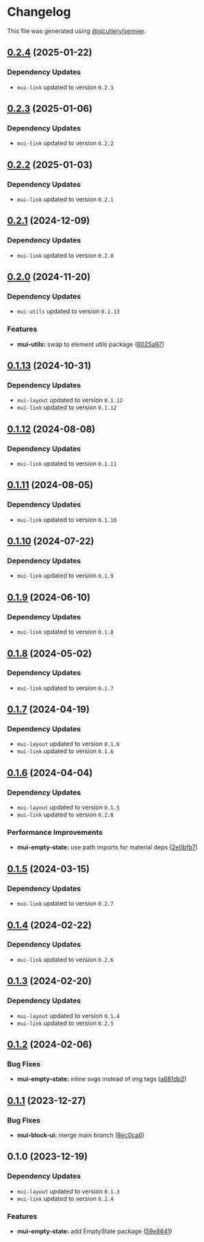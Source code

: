 # Changelog

This file was generated using [@jscutlery/semver](https://github.com/jscutlery/semver).

## [0.2.4](https://github.com/Availity/element/compare/@availity/mui-empty-state@0.2.3...@availity/mui-empty-state@0.2.4) (2025-01-22)

### Dependency Updates

* `mui-link` updated to version `0.2.3`
## [0.2.3](https://github.com/Availity/element/compare/@availity/mui-empty-state@0.2.2...@availity/mui-empty-state@0.2.3) (2025-01-06)

### Dependency Updates

* `mui-link` updated to version `0.2.2`
## [0.2.2](https://github.com/Availity/element/compare/@availity/mui-empty-state@0.2.1...@availity/mui-empty-state@0.2.2) (2025-01-03)

### Dependency Updates

* `mui-link` updated to version `0.2.1`
## [0.2.1](https://github.com/Availity/element/compare/@availity/mui-empty-state@0.2.0...@availity/mui-empty-state@0.2.1) (2024-12-09)

### Dependency Updates

* `mui-link` updated to version `0.2.0`
## [0.2.0](https://github.com/Availity/element/compare/@availity/mui-empty-state@0.1.13...@availity/mui-empty-state@0.2.0) (2024-11-20)

### Dependency Updates

* `mui-utils` updated to version `0.1.13`

### Features

* **mui-utils:** swap to element utils package ([6025a97](https://github.com/Availity/element/commit/6025a97905473a7db9e01cc47c9653febf221592))

## [0.1.13](https://github.com/Availity/element/compare/@availity/mui-empty-state@0.1.12...@availity/mui-empty-state@0.1.13) (2024-10-31)

### Dependency Updates

* `mui-layout` updated to version `0.1.12`
* `mui-link` updated to version `0.1.12`
## [0.1.12](https://github.com/Availity/element/compare/@availity/mui-empty-state@0.1.11...@availity/mui-empty-state@0.1.12) (2024-08-08)

### Dependency Updates

* `mui-link` updated to version `0.1.11`
## [0.1.11](https://github.com/Availity/element/compare/@availity/mui-empty-state@0.1.10...@availity/mui-empty-state@0.1.11) (2024-08-05)

### Dependency Updates

* `mui-link` updated to version `0.1.10`
## [0.1.10](https://github.com/Availity/element/compare/@availity/mui-empty-state@0.1.9...@availity/mui-empty-state@0.1.10) (2024-07-22)

### Dependency Updates

* `mui-link` updated to version `0.1.9`
## [0.1.9](https://github.com/Availity/element/compare/@availity/mui-empty-state@0.1.8...@availity/mui-empty-state@0.1.9) (2024-06-10)

### Dependency Updates

* `mui-link` updated to version `0.1.8`
## [0.1.8](https://github.com/Availity/element/compare/@availity/mui-empty-state@0.1.7...@availity/mui-empty-state@0.1.8) (2024-05-02)

### Dependency Updates

* `mui-link` updated to version `0.1.7`
## [0.1.7](https://github.com/Availity/element/compare/@availity/mui-empty-state@0.1.6...@availity/mui-empty-state@0.1.7) (2024-04-19)

### Dependency Updates

* `mui-layout` updated to version `0.1.6`
* `mui-link` updated to version `0.1.6`
## [0.1.6](https://github.com/Availity/element/compare/@availity/mui-empty-state@0.1.5...@availity/mui-empty-state@0.1.6) (2024-04-04)

### Dependency Updates

* `mui-layout` updated to version `0.1.5`
* `mui-link` updated to version `0.2.8`

### Performance Improvements

* **mui-empty-state:** use path imports for material deps ([2e0bfb7](https://github.com/Availity/element/commit/2e0bfb78262aa57b27af1a133411f89875fd8de7))

## [0.1.5](https://github.com/Availity/element/compare/@availity/mui-empty-state@0.1.4...@availity/mui-empty-state@0.1.5) (2024-03-15)

### Dependency Updates

* `mui-link` updated to version `0.2.7`
## [0.1.4](https://github.com/Availity/element/compare/@availity/mui-empty-state@0.1.3...@availity/mui-empty-state@0.1.4) (2024-02-22)

### Dependency Updates

* `mui-link` updated to version `0.2.6`
## [0.1.3](https://github.com/Availity/element/compare/@availity/mui-empty-state@0.1.2...@availity/mui-empty-state@0.1.3) (2024-02-20)

### Dependency Updates

* `mui-layout` updated to version `0.1.4`
* `mui-link` updated to version `0.2.5`
## [0.1.2](https://github.com/Availity/element/compare/@availity/mui-empty-state@0.1.1...@availity/mui-empty-state@0.1.2) (2024-02-06)

### Bug Fixes

- **mui-empty-state:** inline svgs instead of img tags ([a681db2](https://github.com/Availity/element/commit/a681db2b5f54c936cfe97f2d18cc1954222f06b7))

## [0.1.1](https://github.com/Availity/element/compare/@availity/mui-empty-state@0.1.0...@availity/mui-empty-state@0.1.1) (2023-12-27)

### Bug Fixes

- **mui-block-ui:** merge main branch ([8ec0ca6](https://github.com/Availity/element/commit/8ec0ca617a5b279f3657122e2c7c6b20281e3ebc))

## 0.1.0 (2023-12-19)

### Dependency Updates

- `mui-layout` updated to version `0.1.3`
- `mui-link` updated to version `0.2.4`

### Features

- **mui-empty-state:** add EmptyState package ([59e8641](https://github.com/Availity/element/commit/59e86418686355fe11a97e63b8e16501d1f01a6c))
